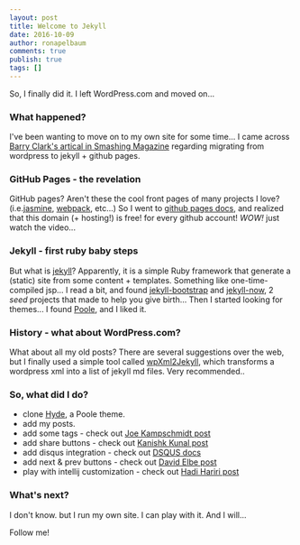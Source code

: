 ```yaml
---
layout: post
title: Welcome to Jekyll
date: 2016-10-09
author: ronapelbaum
comments: true
publish: true
tags: []
---
```

So, I finally did it.
I left WordPress.com and moved on... 

### What happened?
I've been wanting to move on to my own site for some time...
I came across [Barry Clark's artical in Smashing Magazine](https://www.smashingmagazine.com/2014/08/build-blog-jekyll-github-pages/) regarding migrating from wordpress to jekyll + github pages.

### GitHub Pages - the revelation
GitHub pages? 
Aren't these the cool front pages of many projects I love? (i.e.[jasmine](http://jasmine.github.io/), [webpack](https://webpack.github.io/), etc...)
So I went to [github pages docs](https://pages.github.com/), and realized that this domain (+ hosting!) is free! for every github account!
*WOW!*
just watch the video...

### Jekyll - first ruby baby steps
But what is [jekyll](https://jekyllrb.com/)?
Apparently, it is a simple Ruby framework that generate a (static) site from some content + templates. 
Something like one-time-compiled jsp...
I read a bit, and found [jekyll-bootstrap](http://jekyllbootstrap.com/lessons/jekyll-introduction.html) and [jekyll-now](http://www.jekyllnow.com/), 2 *seed* projects that made to help you give birth...
Then I started looking for themes...
I found [Poole](http://getpoole.com/), and I liked it.

### History - what about WordPress.com?
What about all my old posts?
There are several suggestions over the web, but I finally used a simple tool called [wpXml2Jekyll](https://github.com/theaob/wpXml2Jekyll), which transforms a wordpress xml into a list of jekyll md files.
Very recommended..

### So, what did I do?

- clone [Hyde](http://hyde.getpoole.com/), a Poole theme.
- add my posts.
- add some tags - check out [Joe Kampschmidt post](https://www.jokecamp.com/blog/listing-jekyll-posts-by-tag/)
- add share buttons - check out [Kanishk Kunal post](https://superdevresources.com/share-buttons-jekyll/)
- add disqus integration - check out [DSQUS docs](https://help.disqus.com/customer/portal/articles/472138-jekyll-installation-instructions)
- add next & prev buttons - check out [David Elbe post](http://david.elbe.me/jekyll/2015/06/20/how-to-link-to-next-and-previous-post-with-jekyll.html)
- play with intellij customization - check out [Hadi Hariri post](http://hadihariri.com/2014/01/04/using-webstorm-to-maintain-a-jekyll-site/)

### What's next?
I don't know.
but I run my own site.
I can play with it.
And I will...

Follow me!